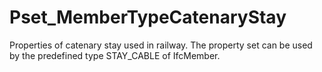 # Pset_MemberTypeCatenaryStay

Properties of catenary stay used in railway. The property set can be used by the predefined type STAY_CABLE of IfcMember.
